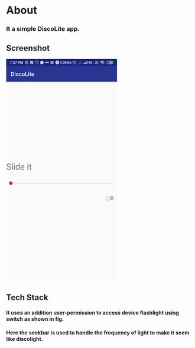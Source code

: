# About
### It a simple DiscoLite app.

## Screenshot
<img src="Screenshot_2019-07-06-19-37-53-258_android.example.discolite.png"   width="300px"/>

## Tech Stack
#### It uses an addition user-permission to access device flashlight using switch as shown in fig.
#### Here the seekbar is used to handle the frequency of light to make it seem like discolight.